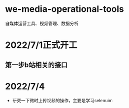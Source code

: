 # we-media-operational-tools
自媒体运营工具、视频管理、数据分析
# 2022/7/1正式开工
## 第一步b站相关的接口

# 2022/7/4
- 研究一下微时上传视频的操作，主要是学习selenuim